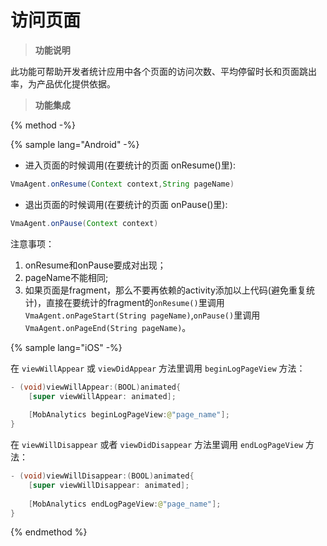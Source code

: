 # 访问页面


> **功能说明**


此功能可帮助开发者统计应用中各个页面的访问次数、平均停留时长和页面跳出率，为产品优化提供依据。


> **功能集成**

{% method -%}

{% sample lang="Android" -%}
* 进入页面的时候调用(在要统计的页面 onResume()里):

```java
VmaAgent.onResume(Context context,String pageName)
```
* 退出页面的时候调用(在要统计的页面 onPause()里):

```java
VmaAgent.onPause(Context context)
```
注意事项：

1. onResume和onPause要成对出现；
2. pageName不能相同;
3. 如果页面是fragment，那么不要再依赖的activity添加以上代码(避免重复统计)，直接在要统计的fragment的`onResume()`里调用`VmaAgent.onPageStart(String pageName)`,`onPause()`里调用`VmaAgent.onPageEnd(String pageName)`。


{% sample lang="iOS" -%}

在 ```viewWillAppear``` 或 ```viewDidAppear``` 方法里调用 ```beginLogPageView``` 方法：

```java
- (void)viewWillAppear:(BOOL)animated{
    [super viewWillAppear: animated];
    
    [MobAnalytics beginLogPageView:@"page_name"];
}
```

在 ```viewWillDisappear``` 或者 ```viewDidDisappear``` 方法里调用 ```endLogPageView``` 方法：

```java
- (void)viewWillDisappear:(BOOL)animated{
    [super viewWillDisappear: animated];
     
    [MobAnalytics endLogPageView:@"page_name"];
}
```

{% endmethod %}